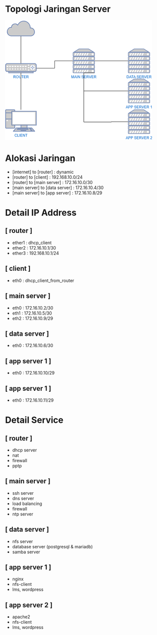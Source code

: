 # Topologi Jaringan Server

![Logo](image/topologi.png)

# Alokasi Jaringan
- [internet] to [router] : dynamic
- [router] to [client] : 192.168.10.0/24
- [router] to [main server] : 172.16.10.0/30
- [main server] to [data server] : 172.16.10.4/30
- [main server] to [app server] : 172.16.10.8/29

# Detail IP Address
## [ router ]
- ether1 : dhcp_client
- ether2 : 172.16.10.1/30
- ether3 : 192.168.10.1/24

## [ client ]
- eth0 : dhcp_client_from_router

## [ main server ]
- eth0 : 172.16.10.2/30
- eth1 : 172.16.10.5/30
- eth2 : 172.16.10.9/29

## [ data server ]
- eth0 : 172.16.10.6/30

## [ app server 1 ]
- eth0 : 172.16.10.10/29

## [ app server 1 ]
- eth0 : 172.16.10.11/29

# Detail Service
## [ router ]
- dhcp server
- nat
- firewall
- pptp

## [ main server ]
- ssh server
- dns server
- load balancing
- firewall
- ntp server

## [ data server ]
- nfs server
- database server (postgresql & mariadb)
- samba server

## [ app server 1 ]
- nginx
- nfs-client
- lms, wordpress

## [ app server 2 ]
- apache2
- nfs-client
- lms, wordpress
